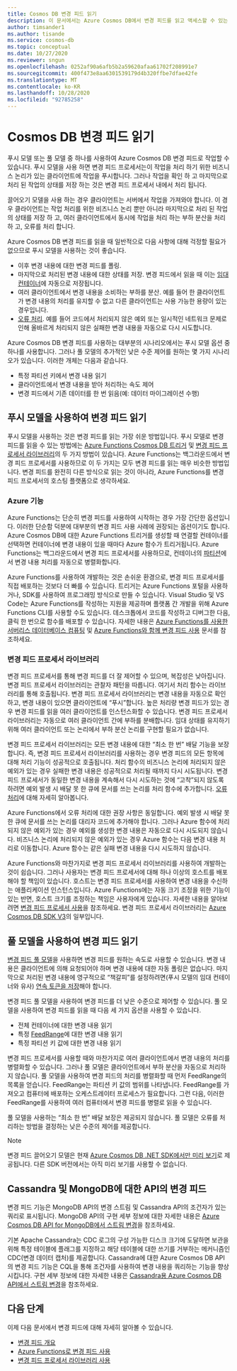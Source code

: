 ```yaml
---
title: Cosmos DB 변경 피드 읽기
description: 이 문서에서는 Azure Cosmos DB에서 변경 피드를 읽고 액세스할 수 있는 다양한 옵션에 대해 설명합니다.
author: timsander1
ms.author: tisande
ms.service: cosmos-db
ms.topic: conceptual
ms.date: 10/27/2020
ms.reviewer: sngun
ms.openlocfilehash: 0252af90a6afb5b2a59620afaa61702f208991e7
ms.sourcegitcommit: 400f473e8aa6301539179d4b320ffbe7dfae42fe
ms.translationtype: MT
ms.contentlocale: ko-KR
ms.lasthandoff: 10/28/2020
ms.locfileid: "92785258"
---
```

# <a name="reading-azure-cosmos-db-change-feed"></a>Cosmos DB 변경 피드 읽기

푸시 모델 또는 풀 모델 중 하나를 사용하여 Azure Cosmos DB 변경 피드로 작업할 수 있습니다. 푸시 모델을 사용 하면 변경 피드 프로세서는이 작업을 처리 하기 위한 비즈니스 논리가 있는 클라이언트에 작업을 푸시합니다. 그러나 작업을 확인 하 고 마지막으로 처리 된 작업의 상태를 저장 하는 것은 변경 피드 프로세서 내에서 처리 됩니다.

끌어오기 모델을 사용 하는 경우 클라이언트는 서버에서 작업을 가져와야 합니다. 이 경우 클라이언트는 작업 처리를 위한 비즈니스 논리 뿐만 아니라 마지막으로 처리 된 작업의 상태를 저장 하 고, 여러 클라이언트에서 동시에 작업을 처리 하는 부하 분산을 처리 하 고, 오류를 처리 합니다.

Azure Cosmos DB 변경 피드를 읽을 때 일반적으로 다음 사항에 대해 걱정할 필요가 없으므로 푸시 모델을 사용하는 것이 좋습니다.

- 이후 변경 내용에 대한 변경 피드를 폴링.
- 마지막으로 처리된 변경 내용에 대한 상태를 저장. 변경 피드에서 읽을 때 이는 [임대 컨테이너](change-feed-processor.md#components-of-the-change-feed-processor)에 자동으로 저장됩니다.
- 여러 클라이언트에서 변경 내용을 소비하는 부하를 분산. 예를 들어 한 클라이언트가 변경 내용의 처리를 유지할 수 없고 다른 클라이언트는 사용 가능한 용량이 있는 경우입니다.
- [오류 처리](change-feed-processor.md#error-handling). 예를 들어 코드에서 처리되지 않은 예외 또는 일시적인 네트워크 문제로 인해 올바르게 처리되지 않은 실패한 변경 내용을 자동으로 다시 시도합니다.

Azure Cosmos DB 변경 피드를 사용하는 대부분의 시나리오에서는 푸시 모델 옵션 중 하나를 사용합니다. 그러나 풀 모델의 추가적인 낮은 수준 제어를 원하는 몇 가지 시나리오가 있습니다. 이러한 개체는 다음과 같습니다.

- 특정 파티션 키에서 변경 내용 읽기
- 클라이언트에서 변경 내용을 받아 처리하는 속도 제어
- 변경 피드에서 기존 데이터를 한 번 읽음(예: 데이터 마이그레이션 수행)

## <a name="reading-change-feed-with-a-push-model"></a>푸시 모델을 사용하여 변경 피드 읽기

푸시 모델을 사용하는 것은 변경 피드를 읽는 가장 쉬운 방법입니다. 푸시 모델로 변경 피드를 읽을 수 있는 방법에는 [Azure Functions Cosmos DB 트리거](change-feed-functions.md) 및 [변경 피드 프로세서 라이브러리](change-feed-processor.md)의 두 가지 방법이 있습니다. Azure Functions는 백그라운드에서 변경 피드 프로세서를 사용하므로 이 두 가지는 모두 변경 피드를 읽는 매우 비슷한 방법입니다. 변경 피드를 완전히 다른 방식으로 읽는 것이 아니라, Azure Functions를 변경 피드 프로세서의 호스팅 플랫폼으로 생각하세요.

### <a name="azure-functions"></a>Azure 기능

Azure Functions는 단순히 변경 피드를 사용하여 시작하는 경우 가장 간단한 옵션입니다. 이러한 단순함 덕분에 대부분의 변경 피드 사용 사례에 권장되는 옵션이기도 합니다. Azure Cosmos DB에 대한 Azure Functions 트리거를 생성할 때 연결할 컨테이너를 선택하면 컨테이너에 변경 내용이 있을 때마다 Azure 함수가 트리거됩니다. Azure Functions는 백그라운드에서 변경 피드 프로세서를 사용하므로, 컨테이너의 [파티션](partitioning-overview.md)에서 변경 내용 처리를 자동으로 병렬화합니다.

Azure Functions를 사용하여 개발하는 것은 손쉬운 환경으로, 변경 피드 프로세서를 직접 배포하는 것보다 더 빠를 수 있습니다. 트리거는 Azure Functions 포털을 사용하거나, SDK를 사용하여 프로그래밍 방식으로 만들 수 있습니다. Visual Studio 및 VS Code는 Azure Functions를 작성하는 지원을 제공하며 플랫폼 간 개발을 위해 Azure Functions CLI를 사용할 수도 있습니다. 데스크톱에서 코드를 작성하고 디버그한 다음, 클릭 한 번으로 함수를 배포할 수 있습니다. 자세한 내용은 [Azure Functions를 사용한 서버리스 데이터베이스 컴퓨팅](serverless-computing-database.md) 및 [Azure Functions와 함께 변경 피드 사용](change-feed-functions.md) 문서를 참조하세요.

### <a name="change-feed-processor-library"></a>변경 피드 프로세서 라이브러리

변경 피드 프로세서를 통해 변경 피드를 더 잘 제어할 수 있으며, 복잡성은 낮아집니다. 변경 피드 프로세서 라이브러리는 관찰자 패턴을 따릅니다. 여기서 처리 함수는 라이브러리를 통해 호출됩니다. 변경 피드 프로세서 라이브러리는 변경 내용을 자동으로 확인하고, 변경 내용이 있으면 클라이언트에 “푸시”합니다. 높은 처리량 변경 피드가 있는 경우 변경 피드를 읽을 여러 클라이언트를 인스턴스화할 수 있습니다. 변경 피드 프로세서 라이브러리는 자동으로 여러 클라이언트 간에 부하를 분배합니다. 임대 상태를 유지하기 위해 여러 클라이언트 또는 논리에서 부하 분산 논리를 구현할 필요가 없습니다.

변경 피드 프로세서 라이브러리는 모든 변경 내용에 대한 “최소 한 번” 배달 기능을 보장합니다. 즉, 변경 피드 프로세서 라이브러리를 사용하는 경우 변경 피드의 모든 항목에 대해 처리 기능이 성공적으로 호출됩니다. 처리 함수의 비즈니스 논리에 처리되지 않은 예외가 있는 경우 실패한 변경 내용은 성공적으로 처리될 때까지 다시 시도됩니다. 변경 피드 프로세서가 동일한 변경 내용을 계속해서 다시 시도하는 것에 “고착”되지 않도록 하려면 예외 발생 시 배달 못 한 큐에 문서를 쓰는 논리를 처리 함수에 추가합니다. [오류 처리](change-feed-processor.md#error-handling)에 대해 자세히 알아봅니다.

Azure Functions에서 오류 처리에 대한 권장 사항은 동일합니다. 예외 발생 시 배달 못 한 큐에 문서를 쓰는 논리를 대리자 코드에 추가해야 합니다. 그러나 Azure 함수에 처리되지 않은 예외가 있는 경우 예외를 생성한 변경 내용은 자동으로 다시 시도되지 않습니다. 비즈니스 논리에 처리되지 않은 예외가 있는 경우 Azure 함수는 다음 변경 내용 처리로 이동합니다. Azure 함수는 같은 실패 변경 내용을 다시 시도하지 않습니다.

Azure Functions와 마찬가지로 변경 피드 프로세서 라이브러리를 사용하여 개발하는 것이 쉽습니다. 그러나 사용자는 변경 피드 프로세서에 대해 하나 이상의 호스트를 배포해야 할 책임이 있습니다. 호스트는 변경 피드 프로세서를 사용하여 변경 내용을 수신하는 애플리케이션 인스턴스입니다. Azure Functions에는 자동 크기 조정을 위한 기능이 있는 반면, 호스트 크기를 조정하는 책임은 사용자에게 있습니다. 자세한 내용을 알아보려면 [변경 피드 프로세서 사용](change-feed-processor.md#dynamic-scaling)을 참조하세요. 변경 피드 프로세서 라이브러리는 [Azure Cosmos DB SDK V3](https://github.com/Azure/azure-cosmos-dotnet-v3)의 일부입니다.

## <a name="reading-change-feed-with-a-pull-model"></a>풀 모델을 사용하여 변경 피드 읽기

[변경 피드 풀 모델](change-feed-pull-model.md)을 사용하면 변경 피드를 원하는 속도로 사용할 수 있습니다. 변경 내용은 클라이언트에 의해 요청되어야 하며 변경 내용에 대한 자동 폴링은 없습니다. 마지막으로 처리된 변경 내용에 영구적으로 “책갈피”를 설정하려면(푸시 모델의 임대 컨테이너와 유사) [연속 토큰을 저장](change-feed-pull-model.md#saving-continuation-tokens)해야 합니다.

변경 피드 풀 모델을 사용하여 변경 피드를 더 낮은 수준으로 제어할 수 있습니다. 풀 모델을 사용하여 변경 피드를 읽을 때 다음 세 가지 옵션을 사용할 수 있습니다.

- 전체 컨테이너에 대한 변경 내용 읽기
- 특정 [FeedRange](change-feed-pull-model.md#using-feedrange-for-parallelization)에 대한 변경 내용 읽기
- 특정 파티션 키 값에 대한 변경 내용 읽기

변경 피드 프로세서를 사용할 때와 마찬가지로 여러 클라이언트에서 변경 내용의 처리를 병렬화할 수 있습니다. 그러나 풀 모델은 클라이언트에서 부하 분산을 자동으로 처리하지 않습니다. 풀 모델을 사용하여 변경 피드의 처리를 병렬화할 때 먼저 FeedRange의 목록을 얻습니다. FeedRange는 파티션 키 값의 범위를 나타냅니다. FeedRange를 가져오고 컴퓨터에 배포하는 오케스트레이터 프로세스가 필요합니다. 그런 다음, 이러한 FeedRange를 사용하여 여러 컴퓨터에서 변경 피드를 병렬로 읽을 수 있습니다.

풀 모델을 사용하는 “최소 한 번” 배달 보장은 제공되지 않습니다. 풀 모델은 오류를 처리하는 방법을 결정하는 낮은 수준의 제어를 제공합니다.

> [!NOTE]
> 변경 피드 끌어오기 모델은 현재 [Azure Cosmos DB .NET SDK에서만 미리 보기](https://www.nuget.org/packages/Microsoft.Azure.Cosmos/3.15.0-preview)로 제공됩니다. 다른 SDK 버전에서는 아직 미리 보기를 사용할 수 없습니다.

## <a name="change-feed-in-apis-for-cassandra-and-mongodb"></a>Cassandra 및 MongoDB에 대한 API의 변경 피드

변경 피드 기능은 MongoDB API의 변경 스트림 및 Cassandra API의 조건자가 있는 쿼리로 표시됩니다. MongoDB API의 구현 세부 정보에 대한 자세한 내용은 [Azure Cosmos DB API for MongoDB에서 스트림 변경](mongodb-change-streams.md)을 참조하세요.

기본 Apache Cassandra는 CDC 로그의 구성 가능한 디스크 크기에 도달하면 보관을 위해 특정 테이블에 플래그를 지정하고 해당 테이블에 대한 쓰기를 거부하는 메커니즘인 CDC(변경 데이터 캡처)를 제공합니다. Cassandra에 대한 Azure Cosmos DB API의 변경 피드 기능은 CQL을 통해 조건자를 사용하여 변경 내용을 쿼리하는 기능을 향상시킵니다. 구현 세부 정보에 대한 자세한 내용은 [Cassandra용 Azure Cosmos DB API에서 스트림 변경](cassandra-change-feed.md)을 참조하세요.

## <a name="next-steps"></a>다음 단계

이제 다음 문서에서 변경 피드에 대해 자세히 알아볼 수 있습니다.

* [변경 피드 개요](change-feed.md)
* [Azure Functions로 변경 피드 사용](change-feed-functions.md)
* [변경 피드 프로세서 라이브러리 사용](change-feed-processor.md)
